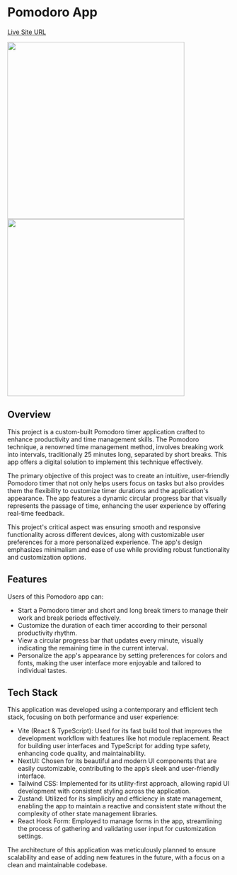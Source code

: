 # Pomodoro App

[Live Site URL](https://pomodoro-di.vercel.app/)

<img src="https://github.com/davidinoa/pomodoro-app/assets/31377820/3d9f0cad-7086-4766-a4ac-9c4df99800a1" width="400" height="400">

<img src="https://github.com/davidinoa/pomodoro-app/assets/31377820/755cf9e9-9667-48a6-98a0-6d06d03efd33" width="400" height="400">

## Overview

This project is a custom-built Pomodoro timer application crafted to enhance productivity and time management skills. The Pomodoro technique, a renowned time management method, involves breaking work into intervals, traditionally 25 minutes long, separated by short breaks. This app offers a digital solution to implement this technique effectively.

The primary objective of this project was to create an intuitive, user-friendly Pomodoro timer that not only helps users focus on tasks but also provides them the flexibility to customize timer durations and the application's appearance. The app features a dynamic circular progress bar that visually represents the passage of time, enhancing the user experience by offering real-time feedback.

This project's critical aspect was ensuring smooth and responsive functionality across different devices, along with customizable user preferences for a more personalized experience. The app's design emphasizes minimalism and ease of use while providing robust functionality and customization options.

## Features

Users of this Pomodoro app can:

- Start a Pomodoro timer and short and long break timers to manage their work and break periods effectively.
- Customize the duration of each timer according to their personal productivity rhythm.
- View a circular progress bar that updates every minute, visually indicating the remaining time in the current interval.
- Personalize the app's appearance by setting preferences for colors and fonts, making the user interface more enjoyable and tailored to individual tastes.

## Tech Stack

This application was developed using a contemporary and efficient tech stack, focusing on both performance and user experience:

- Vite (React & TypeScript): Used for its fast build tool that improves the development workflow with features like hot module replacement. React for building user interfaces and TypeScript for adding type safety, enhancing code quality, and maintainability.
- NextUI: Chosen for its beautiful and modern UI components that are easily customizable, contributing to the app’s sleek and user-friendly interface.
- Tailwind CSS: Implemented for its utility-first approach, allowing rapid UI development with consistent styling across the application.
- Zustand: Utilized for its simplicity and efficiency in state management, enabling the app to maintain a reactive and consistent state without the complexity of other state management libraries.
- React Hook Form: Employed to manage forms in the app, streamlining the process of gathering and validating user input for customization settings.

The architecture of this application was meticulously planned to ensure scalability and ease of adding new features in the future, with a focus on a clean and maintainable codebase.
